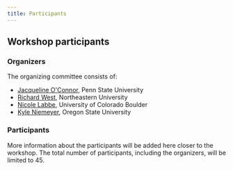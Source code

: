 ```yaml
---
title: Participants
---
```


## Workshop participants

### Organizers
The organizing committee consists of:

 - [Jacqueline O'Connor](http://www.mne.psu.edu/rfdl/), Penn State University
 - [Richard West](http://www.northeastern.edu/comocheng/index.php), Northeastern University
 - [Nicole Labbe](http://www.colorado.edu/mechanical/nicole-labbe), University of Colorado Boulder
 - [Kyle Niemeyer](http://kyleniemeyer.com), Oregon State University

### Participants

More information about the participants will be added here closer to the workshop. The total number of participants, including the organizers, will be limited to 45.
